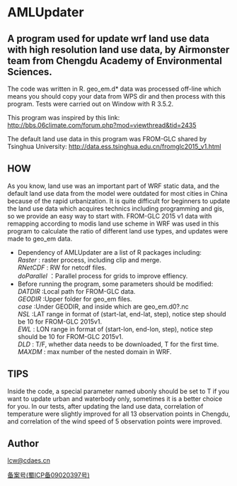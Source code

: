 # AMLUpdater  

## A program used for update wrf land use data with high resolution land use data, by Airmonster team from Chengdu Academy of Environmental Sciences.  

The code was written in R. geo_em.d* data was processed off-line which means you should copy your data from WPS dir and then process with this program. Tests were carried out on Window with R 3.5.2.

This program was inspired by this link: http://bbs.06climate.com/forum.php?mod=viewthread&tid=2435  

The default land use data in this program was FROM-GLC shared by Tsinghua University: http://data.ess.tsinghua.edu.cn/fromglc2015_v1.html  

## HOW
As you know, land use was an important part of WRF static data, and the default land use data from the model were outdated for most cities in China because of the rapid urbanization. It is quite difficult for beginners to update the land use data which acquires technics including programming and gis, so we provide an easy way to start with.
FROM-GLC 2015 v1 data with remapping according to modis land use scheme in WRF was used in this program to calculate the ratio of different land use types, and updates were made to geo_em data.
* Dependency of AMLUpdater are a list of R packages including:  
*Raster* : raster process, including clip and merge.  
*RNetCDF* : RW for netcdf files.  
*doParallel* ：Parallel process for grids to improve effiency.  
* Before running the program, some parameters should be modified:  
*DATDIR* :Local path for FROM-GLC data.  
*GEODIR* :Upper folder for geo_em files.  
*case* :Under GEODIR, and inside which are geo_em.d0?.nc  
*NSL* :LAT range in format of (start-lat, end-lat, step), notice step should be 10 for FROM-GLC 2015v1.  
*EWL* : LON range in format of (start-lon, end-lon, step), notice step should be 10 for FROM-GLC 2015v1.  
*DLD* : T/F, whether data needs to be downloaded, T for the first time.  
*MAXDM* : max number of the nested domain in WRF.  

## TIPS
Inside the code, a special parameter named ubonly should be set to T if you want to update urban and waterbody only, sometimes it is a better choice for you.
In our tests, after updating the land use data, correlation of temperature were slightly improved for all 13 observation points in Chengdu, and correlation of the wind speed of 5 observation points were improved. 

## Author
lcw@cdaes.cn

[备案号(蜀ICP备09020397号)](http://beian.miit.gov.cn)

